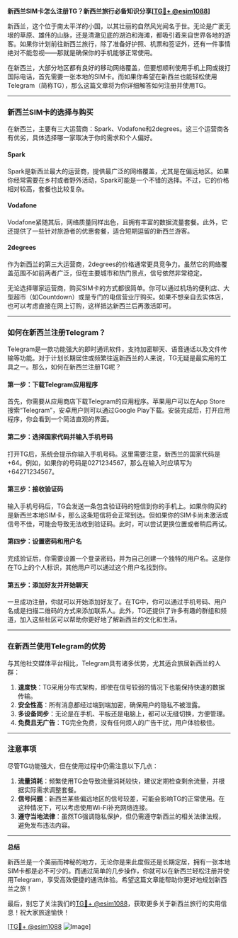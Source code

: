 **新西兰SIM卡怎么注册TG？新西兰旅行必备知识分享[[TG💪+ @esim1088](https://t.me/s/esim1088)]**

新西兰，这个位于南太平洋的小国，以其壮丽的自然风光闻名于世。无论是广袤无垠的草原、雄伟的山脉，还是清澈见底的湖泊和海滩，都吸引着来自世界各地的游客。如果你计划前往新西兰旅行，除了准备好护照、机票和签证外，还有一件事情绝对不能忽视——那就是确保你的手机能够正常使用。

在新西兰，大部分地区都有良好的移动网络覆盖，但要想顺利使用手机上网或拨打国际电话，首先需要一张本地的SIM卡。而如果你希望在新西兰也能轻松使用Telegram（简称TG），那么这篇文章将为你详细解答如何注册并使用TG。

---

### 新西兰SIM卡的选择与购买

在新西兰，主要有三大运营商：Spark、Vodafone和2degrees。这三个运营商各有优劣，具体选择哪一家取决于你的需求和个人偏好。

#### Spark
Spark是新西兰最大的运营商，提供最广泛的网络覆盖，尤其是在偏远地区。如果你经常需要在乡村或者野外活动，Spark可能是一个不错的选择。不过，它的价格相对较高，套餐也比较复杂。

#### Vodafone
Vodafone紧随其后，网络质量同样出色，且拥有丰富的数据流量套餐。此外，它还提供了一些针对旅游者的优惠套餐，适合短期逗留的新西兰游客。

#### 2degrees
作为新西兰的第三大运营商，2degrees的价格通常更具竞争力。虽然它的网络覆盖范围不如前两者广泛，但在主要城市和热门景点，信号依然非常稳定。

无论选择哪家运营商，购买SIM卡的方式都很简单。你可以通过机场的便利店、大型超市（如Countdown）或是专门的电信营业厅购买。如果不想亲自去实体店，也可以考虑直接在网上订购，这样抵达新西兰后再激活即可。

---

### 如何在新西兰注册Telegram？

Telegram是一款功能强大的即时通讯软件，支持加密聊天、语音通话以及文件传输等功能。对于计划长期居住或频繁往返新西兰的人来说，TG无疑是最实用的工具之一。那么，如何在新西兰注册TG呢？

#### 第一步：下载Telegram应用程序
首先，你需要从应用商店下载Telegram的应用程序。苹果用户可以在App Store搜索“Telegram”，安卓用户则可以通过Google Play下载。安装完成后，打开应用程序，你会看到一个简洁直观的界面。

#### 第二步：选择国家代码并输入手机号码
打开TG后，系统会提示你输入手机号码。这里需要注意，新西兰的国家代码是+64。例如，如果你的号码是0271234567，那么在输入时应填写为+64271234567。

#### 第三步：接收验证码
输入手机号码后，TG会发送一条包含验证码的短信到你的手机上。如果你购买的是新西兰本地SIM卡，那么这条短信将会正常到达。但如果你的SIM卡尚未激活或信号不佳，可能会导致无法收到验证码。此时，可以尝试更换位置或者稍后再试。

#### 第四步：设置密码和用户名
完成验证后，你需要设置一个登录密码，并为自己创建一个独特的用户名。这是你在TG上的个人标识，其他用户可以通过这个用户名找到你。

#### 第五步：添加好友并开始聊天
一旦成功注册，你就可以开始添加好友了。在TG中，你可以通过手机号码、用户名或是扫描二维码的方式来添加联系人。此外，TG还提供了许多有趣的群组和频道，加入这些社区可以帮助你更好地了解新西兰的文化和生活。

---

### 在新西兰使用Telegram的优势

与其他社交媒体平台相比，Telegram具有诸多优势，尤其适合旅居新西兰的人群：

1. **速度快**：TG采用分布式架构，即使在信号较弱的情况下也能保持快速的数据传输。
2. **安全性高**：所有消息都经过端到端加密，确保用户的隐私不被泄露。
3. **多设备同步**：无论是在手机、平板还是电脑上，都可以无缝切换，方便管理。
4. **免费且无广告**：TG完全免费，没有任何烦人的广告干扰，用户体验极佳。

---

### 注意事项

尽管TG功能强大，但在使用过程中仍需注意以下几点：

1. **流量消耗**：频繁使用TG会导致流量消耗较快，建议定期检查剩余流量，并根据实际需求调整套餐。
2. **信号问题**：新西兰某些偏远地区的信号较差，可能会影响TG的正常使用。在这种情况下，可以考虑使用Wi-Fi补充网络连接。
3. **遵守当地法律**：虽然TG强调隐私保护，但仍需遵守新西兰的相关法律法规，避免发布违法内容。

---

**总结**

新西兰是一个美丽而神秘的地方，无论你是来此度假还是长期定居，拥有一张本地SIM卡都是必不可少的。而通过简单的几步操作，你就可以在新西兰轻松注册并使用Telegram，享受高效便捷的通讯体验。希望这篇文章能帮助你更好地规划新西兰之旅！

最后，别忘了关注我们的[TG💪+ @esim1088](https://t.me/s/esim1088)，获取更多关于新西兰旅行的实用信息！祝大家旅途愉快！

[[TG💪+ @esim1088](https://t.me/s/esim1088) ![Image](https://i.postimg.cc/4NQfJmqS/Snipaste-2025-05-13-00-14-12.png)]